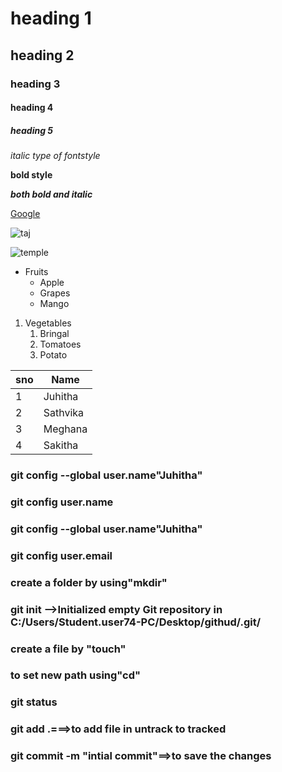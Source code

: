 #  heading 1
## heading 2
### heading 3
#### heading 4
##### heading 5
*italic type of fontstyle*

**bold style**

***both bold and italic***

[Google](https://www.google.com/search?q=google&oq=google&aqs=chrome..69i57.17808j0j1&sourceid=chrome&ie=UTF-8)

![taj](https://c.ndtvimg.com/2021-08/aa8qno6_taj-mahal-night-photo-istock_625x300_20_August_21.jpg)

![temple](https://i.pinimg.com/originals/75/26/8c/75268c626f5b8e83475da8b55dc78e8e.jpg)

* Fruits
    * Apple
    * Grapes
    * Mango

1. Vegetables
      1. Bringal
      2. Tomatoes
      3. Potato

sno|Name
---|----
1|Juhitha
2|Sathvika
3|Meghana
4|Sakitha

### git config --global user.name"Juhitha"
### git config user.name
### git config --global user.name"Juhitha"
### git config user.email
### create a folder by using"mkdir"
### git init -->Initialized empty Git repository in C:/Users/Student.user74-PC/Desktop/githud/.git/
### create a file by "touch"
### to set new path using"cd"
### git status
### git add .===>to add file in untrack to tracked
### git commit -m "intial commit"==>to save the changes
